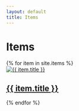 ```yaml
---
layout: default
title: Items
---
```


<h1>Items</h1>

<div class="lists-container">
  {% for item in site.items %}
    <div class="item">
      <a href="{{ item.url }}">
        <img src="{{ item.image }}" alt="{{ item.title }}">
        <h2>{{ item.title }}</h2>
      </a>
    </div>
  {% endfor %}
</div>
